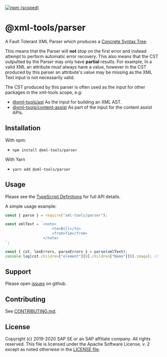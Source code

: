 [![npm (scoped)](https://img.shields.io/npm/v/@xml-tools/parser.svg)](https://www.npmjs.com/package/@xml-tools/parser)

# @xml-tools/parser

A Fault Tolerant XML Parser which produces a [Concrete Syntax Tree][cst].

This means that the Parser will **not** stop on the first error and instead attempt to perform automatic error recovery.
This also means that the CST outputted by the Parser may only have **partial** results.
For example, In a valid XML an attribute must always have a value, however in the CST produced
by this parser an attribute's value may be missing as the XML Text input is not necessarily valid.

The CST produced by this parser is often used as the input for other packages in the xml-tools scope, e.g:

- [@xml-tools/ast](../ast) As the input for building an XML AST.
- [@xml-tools/content-assist](../content-assist) As part of the input for the content assist APIs.

## Installation

With npm:

- `npm install @xml-tools/parser`

With Yarn

- `yarn add @xml-tools/parser`

## Usage

Please see the [TypeScript Definitions](./api.d.ts) for full API details.

A simple usage example:

```javascript
const { parse } = require("xml-tools/parser");

const xmlText = `<note>
                     <to>Bill</to>
                     <from>Tim</from>
                 </note>
`;

const { cst, lexErrors, parseErrors } = parse(xmlText);
console.log(cst.children["element"][0].children["Name"][0].image); // -> note
```

## Support

Please open [issues](https://github.com/SAP/xml-tols/issues) on github.

## Contributing

See [CONTRIBUTING.md](./CONTRIBUTING.md).

## License

Copyright (c) 2019-2020 SAP SE or an SAP affiliate company. All rights reserved.
This file is licensed under the Apache Software License, v. 2 except as noted otherwise in the [LICENSE file](../../LICENSE).

[cst]: https://en.wikipedia.org/wiki/Parse_tree
